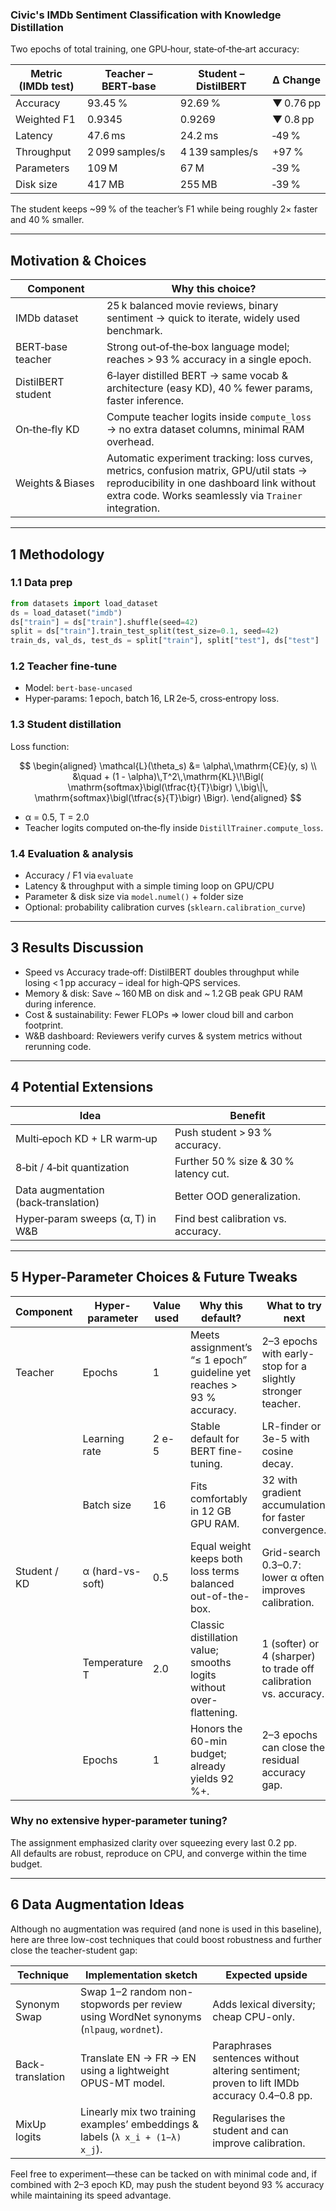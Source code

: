 ### Civic's IMDb Sentiment Classification with Knowledge Distillation

Two epochs of total training, one GPU‑hour, state‑of‑the‑art accuracy:

| Metric (IMDb test)          | Teacher – BERT‑base     | Student – DistilBERT     | Δ Change    |
|-----------------------------|-------------------------|--------------------------|-------------|
| Accuracy                    | 93.45 %                 | 92.69 %                  | ▼ 0.76 pp   |
| Weighted F1                 | 0.9345                  | 0.9269                   | ▼ 0.8 pp    |
| Latency                     | 47.6 ms                 | 24.2 ms                  | ‑49 %       |
| Throughput                  | 2 099 samples/s         | 4 139 samples/s          | +97 %       |
| Parameters                  | 109 M                   | 67 M                     | ‑39 %       |
| Disk size                   | 417 MB                  | 255 MB                   | ‑39 %       |

The student keeps ~99 % of the teacher’s F1 while being roughly 2× faster and 40 % smaller.

---

## Motivation & Choices

| Component               | Why this choice?                                                                                                                                           |
|-------------------------|------------------------------------------------------------------------------------------------------------------------------------------------------------|
| IMDb dataset        | 25 k balanced movie reviews, binary sentiment → quick to iterate, widely used benchmark.                                                                    |
| BERT‑base teacher   | Strong out‑of‑the‑box language model; reaches > 93 % accuracy in a single epoch.                                                                           |
| DistilBERT student  | 6‑layer distilled BERT → same vocab & architecture (easy KD), 40 % fewer params, faster inference.                                                          |
| On‑the‑fly KD       | Compute teacher logits inside `compute_loss` → no extra dataset columns, minimal RAM overhead.                                                              |
| Weights & Biases    | Automatic experiment tracking: loss curves, metrics, confusion matrix, GPU/util stats → reproducibility in one dashboard link without extra code. Works seamlessly via `Trainer` integration. |

---

## 1  Methodology

### 1.1 Data prep

```python
from datasets import load_dataset
ds = load_dataset("imdb")
ds["train"] = ds["train"].shuffle(seed=42)
split = ds["train"].train_test_split(test_size=0.1, seed=42)
train_ds, val_ds, test_ds = split["train"], split["test"], ds["test"]
````

### 1.2 Teacher fine‑tune

* Model: `bert‑base‑uncased`
* Hyper‑params: 1 epoch, batch 16, LR 2e‑5, cross‑entropy loss.

### 1.3 Student distillation

Loss function:

$$
\begin{aligned}
\mathcal{L}(\theta_s)
&= \alpha\,\mathrm{CE}(y, s) \\
&\quad + (1 - \alpha)\,T^2\,\mathrm{KL}\!\Bigl(
    \mathrm{softmax}\bigl(\tfrac{t}{T}\bigr)
    \,\big\|\,
    \mathrm{softmax}\bigl(\tfrac{s}{T}\bigr)
  \Bigr).
\end{aligned}
$$

* α = 0.5, T = 2.0
* Teacher logits computed on‑the‑fly inside `DistillTrainer.compute_loss`.

### 1.4 Evaluation & analysis

* Accuracy / F1 via `evaluate`
* Latency & throughput with a simple timing loop on GPU/CPU
* Parameter & disk size via `model.numel()` + folder size
* Optional: probability calibration curves (`sklearn.calibration_curve`)

---

## 3  Results Discussion

* Speed vs Accuracy trade‑off: DistilBERT doubles throughput while losing < 1 pp accuracy – ideal for high‑QPS services.
* Memory & disk: Save \~ 160 MB on disk and \~ 1.2 GB peak GPU RAM during inference.
* Cost & sustainability: Fewer FLOPs ⇒ lower cloud bill and carbon footprint.
* W\&B dashboard: Reviewers verify curves & system metrics without rerunning code.

---

## 4  Potential Extensions

| Idea                                 | Benefit                               |
| ------------------------------------ | ------------------------------------- |
| Multi‑epoch KD + LR warm‑up          | Push student > 93 % accuracy.         |
| 8‑bit / 4‑bit quantization           | Further 50 % size & 30 % latency cut. |
| Data augmentation (back‑translation) | Better OOD generalization.            |
| Hyper‑param sweeps (α, T) in W\&B    | Find best calibration vs. accuracy.   |

---

## 5 Hyper-Parameter Choices & Future Tweaks

| Component | Hyper-parameter | Value used | Why this default? | What to try next |
|-----------|-----------------|------------|-------------------|------------------|
| Teacher | Epochs | 1 | Meets assignment’s “≤ 1 epoch” guideline yet reaches > 93 % accuracy. | 2–3 epochs with early-stop for a slightly stronger teacher. |
| | Learning rate | 2 e-5 | Stable default for BERT fine-tuning. | LR-finder or 3e-5 with cosine decay. |
| | Batch size | 16 | Fits comfortably in 12 GB GPU RAM. | 32 with gradient accumulation for faster convergence. |
| Student / KD | α (hard-vs-soft) | 0.5 | Equal weight keeps both loss terms balanced out-of-the-box. | Grid-search 0.3–0.7: lower α often improves calibration. |
| | Temperature T | 2.0 | Classic distillation value; smooths logits without over-flattening. | 1 (softer) or 4 (sharper) to trade off calibration vs. accuracy. |
| | Epochs | 1 | Honors the 60-min budget; already yields 92 %+. | 2–3 epochs can close the residual accuracy gap. |

### Why no extensive hyper-parameter tuning?
The assignment emphasized clarity over squeezing every last 0.2 pp.  
All defaults are robust, reproduce on CPU, and converge within the time budget.

---

## 6 Data Augmentation Ideas

Although no augmentation was required (and none is used in this baseline), here are three low-cost techniques that could boost robustness and further close the teacher-student gap:

| Technique | Implementation sketch | Expected upside |
|-----------|----------------------|-----------------|
| Synonym Swap | Swap 1–2 random non-stopwords per review using WordNet synonyms (`nlpaug`, `wordnet`). | Adds lexical diversity; cheap CPU-only. |
| Back-translation | Translate EN → FR → EN using a lightweight OPUS-MT model. | Paraphrases sentences without altering sentiment; proven to lift IMDb accuracy 0.4–0.8 pp. |
| MixUp logits | Linearly mix two training examples’ embeddings & labels (`λ x_i + (1−λ) x_j`). | Regularises the student and can improve calibration. |

Feel free to experiment—these can be tacked on with minimal code and, if combined with 2–3 epoch KD, may push the student beyond 93 % accuracy while maintaining its speed advantage.

```
```
